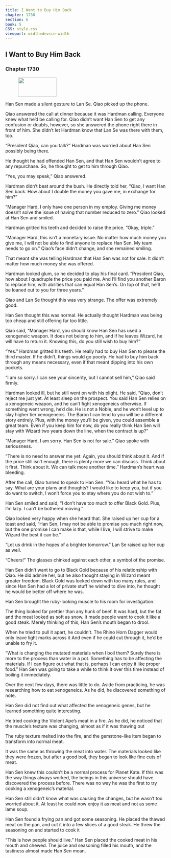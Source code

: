 ```yaml
---
title: I Want to Buy Him Back
chapter: 1730
section: 6
book: 5
CSS: style.css
viewport: width=device-width
---
```


## I Want to Buy Him Back

### Chapter 1730

<figure>
	<img src="../Images/gem.gif" alt="" id="gem" width="120" height="60" />
</figure>

Han Sen made a silent gesture to Lan Se. Qiao picked up the phone.

Qiao answered the call at dinner because it was Hardman calling. Everyone knew what he’d be calling for. Qiao didn’t want Han Sen to get any confusion or doubts, however, so she answered the phone right there in front of him. She didn’t let Hardman know that Lan Se was there with them, too.

“President Qiao, can you talk?” Hardman was worried about Han Sen possibly being there.

He thought he had offended Han Sen, and that Han Sen wouldn’t agree to any repurchase. So, he thought to get to him through Qiao.

“Yes, you may speak,” Qiao answered.

Hardman didn’t beat around the bush. He directly told her, “Qiao, I want Han Sen back. How about I double the money you gave me, in exchange for him?”

“Manager Hard, I only have one person in my employ. Giving me money doesn’t solve the issue of having that number reduced to zero.” Qiao looked at Han Sen and smiled.

Hardman gritted his teeth and decided to raise the price. “Okay, triple.”

“Manager Hard, this isn’t a monetary issue. No matter how much money you give me, I will not be able to find anyone to replace Han Sen. My team needs to go on.” Qiao’s face didn’t change, and she remained smiling.

That meant she was telling Hardman that Han Sen was not for sale. It didn’t matter how much money she was offered.

Hardman looked glum, so he decided to play his final card. “President Qiao, how about I quadruple the price you paid me. And I’ll find you another Baron to replace him, with abilities that can equal Han Sen’s. On top of that, he’ll be loaned out to you for three years.”

Qiao and Lan Se thought this was very strange. The offer was extremely good.

Han Sen thought this was normal. He actually thought Hardman was being too cheap and still offering far too little.

Qiao said, “Manager Hard, you should know Han Sen has used a xenogeneic weapon. It does not belong to him, and if he leaves Wizard, he will have to return it. Knowing this, do you still wish to buy him?”

“Yes.” Hardman gritted his teeth. He really had to buy Han Sen to please the third master. If he didn’t, things would go poorly. He had to buy him back through any means necessary, even if that meant dipping into his own pockets.

“I am so sorry. I can see your sincerity, but I cannot sell him,” Qiao said firmly.

Hardman looked ill, but he still went on with his plight. He said, “Qiao, don’t reject me just yet. At least sleep on the prospect. You said Han Sen relies on a xenogeneic weapon, and he can’t fight xenogeneics otherwise. If something went wrong, he’d die. He is not a Noble, and he won’t level up to slay higher tier xenogeneics. The Baron I can lend to you will be a different story entirely. Plus, with the money you’ll be given, you could assemble a great team. Even if you keep him for now, do you really think Han Sen will stay with Wizard two years down the line, when the contract is up?”

“Manager Hard, I am sorry. Han Sen is not for sale.” Qiao spoke with seriousness.

“There is no need to answer me yet. Again, you should think about it. And if the price still isn’t enough, there is plenty more we can discuss. Think about it first. Think about it. We can talk more another time.” Hardman’s heart was bleeding.

After the call, Qiao turned to speak to Han Sen. “You heard what he has to say. What are your plans and thoughts? I would like to keep you, but if you do want to switch, I won’t force you to stay where you do not wish to.”

Han Sen smiled and said, “I don’t have too much to offer Black Gold. Plus, I’m lazy. I can’t be bothered moving.”

Qiao looked very happy when she heard that. She raised up her cup for a toast and said, “Han Sen, I may not be able to promise you much right now, but the one promise I can make is that, while I live, I will strive to make Wizard the best it can be.”

“Let us drink in the hopes of a brighter tomorrow.” Lan Se raised up her cup as well.

“Cheers!” The glasses chinked against each other, a symbol of the promise.

Han Sen didn’t want to go to Black Gold because of his relationship with Qiao. He did admire her, but he also thought staying in Wizard meant greater freedom. Black Gold was locked down with too many rules, and since Han Sen had a lot of private stuff he wished to dive into, he thought he would be better off where he was.

Han Sen brought the ruby-looking muscle to his room for investigation.

The thing looked far prettier than any hunk of beef. It was hard, but the fat and the meat looked as soft as snow. It made people want to cook it like a good steak. Merely thinking of this, Han Sen’s mouth began to drool.

When he tried to pull it apart, he couldn’t. The Rhino Horn Dagger would only leave light marks across it And even if he could cut through it, he’d be unable to fry it.

“What is changing the mutated materials when I boil them? Surely there is more to the process than water in a pot. Something has to be affecting the materials. If I can figure out what that is, perhaps I can enjoy it like proper food.” Han Sen was going to take a while to think it over this time instead of boiling it immediately.

Over the next few days, there was little to do. Aside from practicing, he was researching how to eat xenogeneics. As he did, he discovered something of note.

Han Sen did not find out what affected the xenogeneic genes, but he learned something quite interesting.

He tried cooking the Violent Ape’s meat in a fire. As he did, he noticed that the muscle’s texture was changing, almost as if it was thawing out

The ruby texture melted into the fire, and the gemstone-like item began to transform into normal meat.

It was the same as throwing the meat into water. The materials looked like they were frozen, but after a good boil, they began to look like fine cuts of meat.

Han Sen knew this couldn’t be a normal process for Planet Kate. If this was the way things always worked, the beings in this universe should have discovered the process before. There was no way he was the first to try cooking a xenogeneic’s material.

Han Sen still didn’t know what was causing the changes, but he wasn’t too worried about it. At least he could now enjoy it as meat and not as some lame soup.

Han Sen found a frying pan and got some seasoning. He placed the thawed meat on the pan, and cut it into a few slices of a good steak. He threw the seasoning on and started to cook it

“This is how people should live.” Han Sen placed the cooked meat in his mouth and chewed. The juice and seasoning filled his mouth, and the tastiness almost made Han Sen moan.